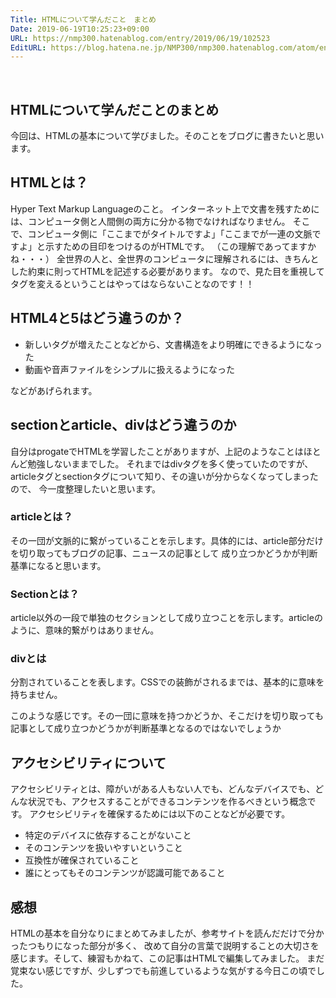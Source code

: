 ```yaml
---
Title: HTMLについて学んだこと　まとめ
Date: 2019-06-19T10:25:23+09:00
URL: https://nmp300.hatenablog.com/entry/2019/06/19/102523
EditURL: https://blog.hatena.ne.jp/NMP300/nmp300.hatenablog.com/atom/entry/17680117127202975263
---
```


<p> </p>
<article>
<h1>HTMLについて学んだことのまとめ</h1>
<p>今回は、HTMLの基本について学びました。そのことをブログに書きたいと思います。</p>
<section>
<h2>HTMLとは？</h2>
<p>Hyper Text Markup Languageのこと。 インターネット上で文書を残すためには、コンピュータ側と人間側の両方に分かる物でなければなりません。 そこで、コンピュータ側に「ここまでがタイトルですよ」「ここまでが一連の文脈ですよ」と示すための目印をつけるのがHTMLです。 （この理解であってますかね・・・） 全世界の人と、全世界のコンピュータに理解されるには、きちんとした約束に則ってHTMLを記述する必要があります。 なので、見た目を重視してタグを変えるということはやってはならないことなのです！！</p>
</section>
<section>
<h2>HTML4と5はどう違うのか？</h2>
<ul>
<li>新しいタグが増えたことなどから、文書構造をより明確にできるようになった</li>
<li>動画や音声ファイルをシンプルに扱えるようになった</li>
</ul>
<p>などがあげられます。</p>
</section>
<section>
<h2>sectionとarticle、divはどう違うのか</h2>
<p>自分はprogateでHTMLを学習したことがありますが、上記のようなことはほとんど勉強しないままでした。 それまではdivタグを多く使っていたのですが、articleタグとsectionタグについて知り、その違いが分からなくなってしまったので、 今一度整理したいと思います。</p>
<section>
<h3>articleとは？</h3>
<p>その一団が文脈的に繋がっていることを示します。具体的には、article部分だけを切り取ってもブログの記事、ニュースの記事として 成り立つかどうかが判断基準になると思います。</p>
</section>
<section>
<h3>Sectionとは？</h3>
<p>article以外の一段で単独のセクションとして成り立つことを示します。articleのように、意味的繋がりはありません。</p>
</section>
<section>
<h3>divとは</h3>
<p>分割されていることを表します。CSSでの装飾がされるまでは、基本的に意味を持ちません。</p>
</section>
<p>このような感じです。その一団に意味を持つかどうか、そこだけを切り取っても記事として成り立つかどうかが判断基準となるのではないでしょうか</p>
</section>
<section>
<h2>アクセシビリティについて</h2>
<p>アクセシビリティとは、障がいがある人もない人でも、どんなデバイスでも、どんな状況でも、アクセスすることができるコンテンツを作るべきという概念です。 アクセシビリティを確保するためには以下のことなどが必要です。</p>
<ul>
<li>特定のデバイスに依存することがないこと</li>
<li>そのコンテンツを扱いやすいということ</li>
<li>互換性が確保されていること</li>
<li>誰にとってもそのコンテンツが認識可能であること</li>
</ul>
</section>
<section>
<h2>感想</h2>
<p>HTMLの基本を自分なりにまとめてみましたが、参考サイトを読んだだけで分かったつもりになった部分が多く、 改めて自分の言葉で説明することの大切さを感じます。そして、練習もかねて、この記事はHTMLで編集してみました。 まだ覚束ない感じですが、少しずつでも前進しているような気がする今日この頃でした。</p>
</section>
</article>
